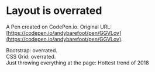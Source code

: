 # Layout is overrated

A Pen created on CodePen.io. Original URL: [https://codepen.io/andybarefoot/pen/GGVLov](https://codepen.io/andybarefoot/pen/GGVLov).

Bootstrap: overrated.  
CSS Grid: overrated.  
Just throwing everything at the page: Hottest trend of 2018
